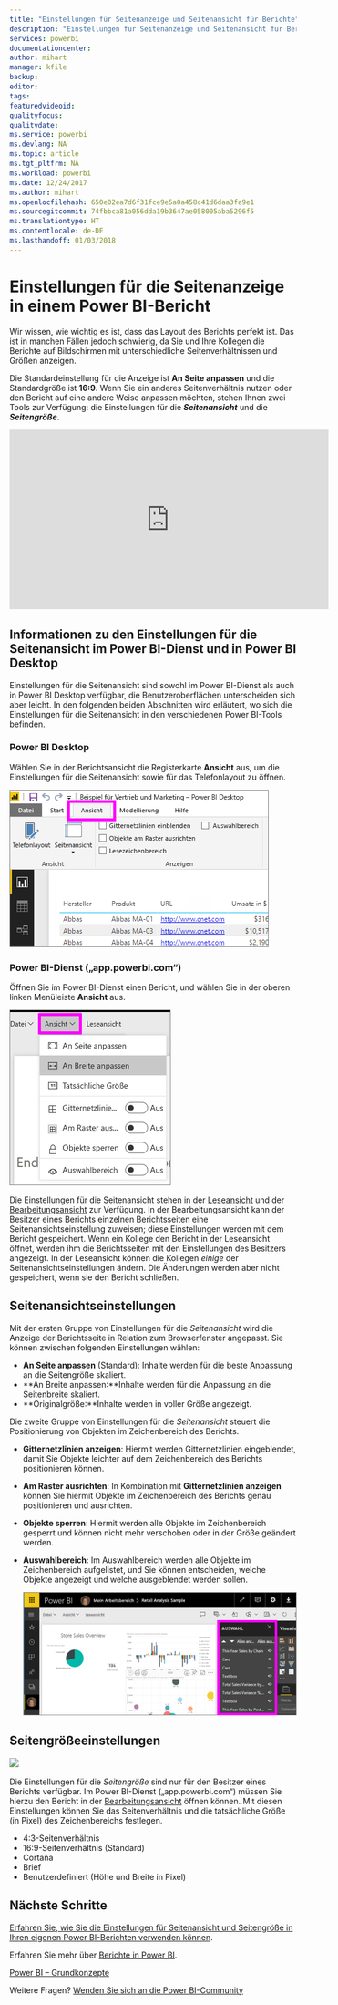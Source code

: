 ```yaml
---
title: "Einstellungen für Seitenanzeige und Seitenansicht für Berichte"
description: "Einstellungen für Seitenanzeige und Seitenansicht für Berichte"
services: powerbi
documentationcenter: 
author: mihart
manager: kfile
backup: 
editor: 
tags: 
featuredvideoid: 
qualityfocus: 
qualitydate: 
ms.service: powerbi
ms.devlang: NA
ms.topic: article
ms.tgt_pltfrm: NA
ms.workload: powerbi
ms.date: 12/24/2017
ms.author: mihart
ms.openlocfilehash: 650e02ea7d6f31fce9e5a0a458c41d6daa3fa9e1
ms.sourcegitcommit: 74fbbca81a056dda19b3647ae058005aba5296f5
ms.translationtype: HT
ms.contentlocale: de-DE
ms.lasthandoff: 01/03/2018
---
```

# <a name="page-display-settings-in-a-power-bi-report"></a>Einstellungen für die Seitenanzeige in einem Power BI-Bericht
Wir wissen, wie wichtig es ist, dass das Layout des Berichts perfekt ist. Das ist in manchen Fällen jedoch schwierig, da Sie und Ihre Kollegen die Berichte auf Bildschirmen mit unterschiedliche Seitenverhältnissen und Größen anzeigen. 

Die Standardeinstellung für die Anzeige ist **An Seite anpassen** und die Standardgröße ist **16:9**. Wenn Sie ein anderes Seitenverhältnis nutzen oder den Bericht auf eine andere Weise anpassen möchten, stehen Ihnen zwei Tools zur Verfügung: die Einstellungen für die ***Seitenansicht*** und die ***Seitengröße***.

<iframe width="560" height="315" src="https://www.youtube.com/embed/5tg-OXzxe2g" frameborder="0" allowfullscreen></iframe>


## <a name="where-to-find-page-view-settings-in-power-bi-service-and-power-bi-desktop"></a>Informationen zu den Einstellungen für die Seitenansicht im Power BI-Dienst und in Power BI Desktop
Einstellungen für die Seitenansicht sind sowohl im Power BI-Dienst als auch in Power BI Desktop verfügbar, die Benutzeroberflächen unterscheiden sich aber leicht. In den folgenden beiden Abschnitten wird erläutert, wo sich die Einstellungen für die Seitenansicht in den verschiedenen Power BI-Tools befinden.

### <a name="in-power-bi-desktop"></a>Power BI Desktop
Wählen Sie in der Berichtsansicht die Registerkarte **Ansicht** aus, um die Einstellungen für die Seitenansicht sowie für das Telefonlayout zu öffnen.

  ![Auswahlbereich](media/power-bi-report-display-settings/power-bi-desktop-view-settings.png)

### <a name="in-power-bi-service-apppowerbicom"></a>Power BI-Dienst („app.powerbi.com“)
Öffnen Sie im Power BI-Dienst einen Bericht, und wählen Sie in der oberen linken Menüleiste **Ansicht** aus.

![](media/power-bi-report-display-settings/power-bi-change-page-view.png)

Die Einstellungen für die Seitenansicht stehen in der [Leseansicht](service-interact-with-a-report-in-reading-view.md) und der [Bearbeitungsansicht](service-interact-with-a-report-in-editing-view.md) zur Verfügung. In der Bearbeitungsansicht kann der Besitzer eines Berichts einzelnen Berichtsseiten eine Seitenansichtseinstellung zuweisen; diese Einstellungen werden mit dem Bericht gespeichert. Wenn ein Kollege den Bericht in der Leseansicht öffnet, werden ihm die Berichtsseiten mit den Einstellungen des Besitzers angezeigt.  In der Leseansicht können die Kollegen *einige* der Seitenansichtseinstellungen ändern. Die Änderungen werden aber nicht gespeichert, wenn sie den Bericht schließen.

##    <a name="page-view-settings"></a>Seitenansichtseinstellungen
Mit der ersten Gruppe von Einstellungen für die *Seitenansicht* wird die Anzeige der Berichtsseite in Relation zum Browserfenster angepasst.  Sie können zwischen folgenden Einstellungen wählen:

* **An Seite anpassen** (Standard): Inhalte werden für die beste Anpassung an die Seitengröße skaliert.
* **An Breite anpassen:**Inhalte werden für die Anpassung an die Seitenbreite skaliert.
* **Originalgröße:**Inhalte werden in voller Größe angezeigt.

Die zweite Gruppe von Einstellungen für die *Seitenansicht* steuert die Positionierung von Objekten im Zeichenbereich des Berichts.

* **Gitternetzlinien anzeigen**: Hiermit werden Gitternetzlinien eingeblendet, damit Sie Objekte leichter auf dem Zeichenbereich des Berichts positionieren können.
* **Am Raster ausrichten**: In Kombination mit **Gitternetzlinien anzeigen** können Sie hiermit Objekte im Zeichenbereich des Berichts genau positionieren und ausrichten. 
* **Objekte sperren**: Hiermit werden alle Objekte im Zeichenbereich gesperrt und können nicht mehr verschoben oder in der Größe geändert werden.
* **Auswahlbereich**: Im Auswahlbereich werden alle Objekte im Zeichenbereich aufgelistet, und Sie können entscheiden, welche Objekte angezeigt und welche ausgeblendet werden sollen.

    ![Auswahlbereich](media/power-bi-report-display-settings/power-bi-selection-pane.png)



## <a name="page-size-settings"></a>Seitengrößeeinstellungen
![](media/power-bi-report-display-settings/power-bi--page-size.png)

Die Einstellungen für die *Seitengröße* sind nur für den Besitzer eines Berichts verfügbar. Im Power BI-Dienst („app.powerbi.com“) müssen Sie hierzu den Bericht in der [Bearbeitungsansicht](service-reading-view-and-editing-view.md) öffnen können. Mit diesen Einstellungen können Sie das Seitenverhältnis und die tatsächliche Größe (in Pixel) des Zeichenbereichs festlegen.   

* 4:3-Seitenverhältnis
* 16:9-Seitenverhältnis (Standard)
* Cortana
* Brief
* Benutzerdefiniert (Höhe und Breite in Pixel)

## <a name="next-steps"></a>Nächste Schritte
[Erfahren Sie, wie Sie die Einstellungen für Seitenansicht und Seitengröße in Ihren eigenen Power BI-Berichten verwenden können](power-bi-change-report-display-settings.md).

Erfahren Sie mehr über [Berichte in Power BI](service-reports.md).

[Power BI – Grundkonzepte](service-basic-concepts.md)

Weitere Fragen? [Wenden Sie sich an die Power BI-Community](http://community.powerbi.com/)

